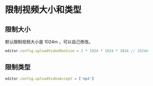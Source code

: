 # 限制视频大小和类型

## 限制大小

默认限制视频大小是 1024m ，可以自己修改。

```js
editor.config.uploadVideoMaxSize = 1 * 1024 * 1024 * 1024 // 1024m
```

## 限制类型

```js
editor.config.uploadVideoAccept = ['mp4']
```
